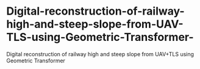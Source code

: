 # Digital-reconstruction-of-railway-high-and-steep-slope-from-UAV-TLS-using-Geometric-Transformer-
Digital reconstruction of railway high and steep slope from UAV+TLS using Geometric Transformer 
